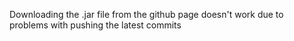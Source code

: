 Downloading the .jar file from the github page doesn't work due to problems with pushing the latest commits
